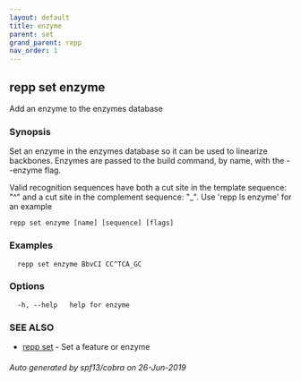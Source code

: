 ```yaml
---
layout: default
title: enzyme
parent: set
grand_parent: repp
nav_order: 1
---
```

## repp set enzyme

Add an enzyme to the enzymes database

### Synopsis


Set an enzyme in the enzymes database so it can be used to linearize backbones.
Enzymes are passed to the build command, by name, with the --enzyme flag.

Valid recognition sequences have both a cut site in the template sequence: "^" and
a cut site in the complement sequence: "_". Use 'repp ls enzyme' for an example

```
repp set enzyme [name] [sequence] [flags]
```

### Examples

```
  repp set enzyme BbvCI CC^TCA_GC
```

### Options

```
  -h, --help   help for enzyme
```

### SEE ALSO

* [repp set](repp_set)	 - Set a feature or enzyme

###### Auto generated by spf13/cobra on 26-Jun-2019
